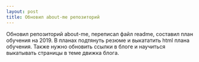 ```yaml
---
layout: post
title: Обновил about-me репозиторий
---
```


Обновил репозиторий about-me, переписал файл readme, составил план обучения на 2019.
В планах подтянуть резюме и выкататить html плана обучения.
Также нужно обновить ссылки в блоге и научиться выкатывать страницы в теме движка блога.

